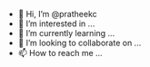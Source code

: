 - 👋 Hi, I’m @pratheekc
- 👀 I’m interested in ...
- 🌱 I’m currently learning ...
- 💞️ I’m looking to collaborate on ...
- 📫 How to reach me ...

<!---
pratheekchriz/pratheekc is a ✨ special ✨ repository because its `README.md` (this file) appears on your GitHub profile.
You can click the Preview link to take a look at your changes.
--->
